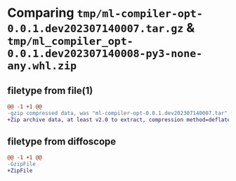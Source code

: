 # Comparing `tmp/ml-compiler-opt-0.0.1.dev202307140007.tar.gz` & `tmp/ml_compiler_opt-0.0.1.dev202307140008-py3-none-any.whl.zip`

## filetype from file(1)

```diff
@@ -1 +1 @@
-gzip compressed data, was "ml-compiler-opt-0.0.1.dev202307140007.tar", last modified: Fri Jul 14 00:07:54 2023, max compression
+Zip archive data, at least v2.0 to extract, compression method=deflate
```

## filetype from diffoscope

```diff
@@ -1 +1 @@
-GzipFile
+ZipFile
```

